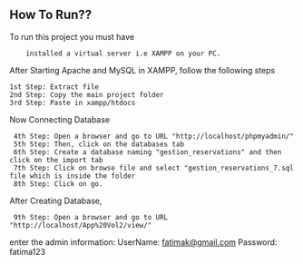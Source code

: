 
## How To Run??

To run this project you must have 

```
    installed a virtual server i.e XAMPP on your PC.
```

After Starting Apache and MySQL in XAMPP, follow the following steps

```
1st Step: Extract file
2nd Step: Copy the main project folder
3rd Step: Paste in xampp/htdocs
```
Now Connecting Database

```
 4th Step: Open a browser and go to URL "http://localhost/phpmyadmin/"
 5th Step: Then, click on the databases tab
 6th Step: Create a database naming "gestion_reservations" and then click on the import tab
 7th Step: Click on browse file and select "gestion_reservations_7.sql file which is inside the folder
 8th Step: Click on go.
```
After Creating Database,
```
 9th Step: Open a browser and go to URL "http://localhost/App%20Vol2/view/"
```
enter the admin information:
UserName: fatimak@gmail.com
Password: fatima123

